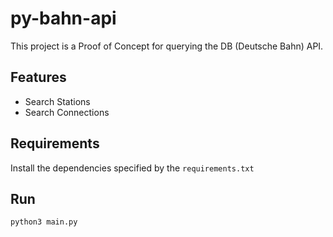 # py-bahn-api
This project is a Proof of Concept for querying the DB (Deutsche Bahn) API.

## Features

* Search Stations
* Search Connections

## Requirements

Install the dependencies specified by the `requirements.txt`

## Run

```shell
python3 main.py
```
